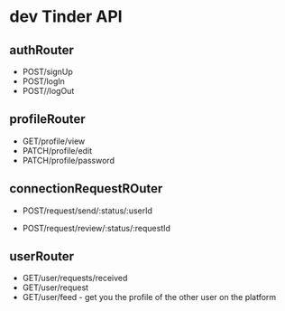 # dev Tinder API 


## authRouter
- POST/signUp
- POST/logIn
- POST//logOut

## profileRouter
- GET/profile/view
- PATCH/profile/edit
- PATCH/profile/password


## connectionRequestROuter
- POST/request/send/:status/:userId

- POST/request/review/:status/:requestId


## userRouter
- GET/user/requests/received
- GET/user/request
- GET/user/feed - get you the profile of the other user on the platform

 